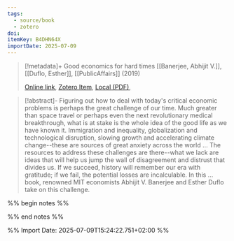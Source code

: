 ```yaml
---
tags:
  - source/book
  - zotero
doi: 
itemKey: B4DHN64X
importDate: 2025-07-09
---
```

>[!metadata]+
> Good economics for hard times
> [[Banerjee, Abhijit V.]], [[Duflo, Esther]], 
> [[PublicAffairs]] (2019)
> 
> [Online link](), [Zotero Item](zotero://select/library/items/B4DHN64X), [Local (PDF)](file://C:/Users/aburg/Documents/references/zotero/storage/6ABWGLEV/Banerjee2019_GoodEconomics.pdf), 

>[!abstract]-
>Figuring out how to deal with today's critical economic problems is perhaps the great challenge of our time. Much greater than space travel or perhaps even the next revolutionary medical breakthrough, what is at stake is the whole idea of the good life as we have known it. Immigration and inequality, globalization and technological disruption, slowing growth and accelerating climate change--these are sources of great anxiety across the world ... The resources to address these challenges are there--what we lack are ideas that will help us jump the wall of disagreement and distrust that divides us. If we succeed, history will remember our era with gratitude; if we fail, the potential losses are incalculable. In this ... book, renowned MIT economists Abhijit V. Banerjee and Esther Duflo take on this challenge.

%% begin notes %%

%% end notes %%

%% Import Date: 2025-07-09T15:24:22.751+02:00 %%
